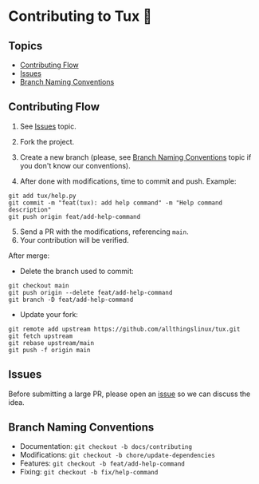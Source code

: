 # Contributing to Tux 🐧

## Topics
- [Contributing Flow](#contributing-flow)
- [Issues](#issues)
- [Branch Naming Conventions](#branch-naming-conventions)

## Contributing Flow
1. See [Issues](#issues) topic.
2. Fork the project.
3. Create a new branch (please, see [Branch Naming Conventions](#branch-naming-conventions) topic if you don't know our conventions).


4. After done with modifications, time to commit and push. Example:

```
git add tux/help.py
git commit -m "feat(tux): add help command" -m "Help command description"
git push origin feat/add-help-command
```

5. Send a PR with the modifications, referencing `main`.
6. Your contribution will be verified.


After merge:
- Delete the branch used to commit:
```
git checkout main
git push origin --delete feat/add-help-command
git branch -D feat/add-help-command
```

- Update your fork:
```
git remote add upstream https://github.com/allthingslinux/tux.git
git fetch upstream
git rebase upstream/main
git push -f origin main
```

## Issues
Before submitting a large PR, please open an [issue](https://github.com/allthingslinux/tux/issues/new) so we can discuss the idea. 

## Branch Naming Conventions 
- Documentation: `git checkout -b docs/contributing`
- Modifications: `git checkout -b chore/update-dependencies`
- Features: `git checkout -b feat/add-help-command`
- Fixing: `git checkout -b fix/help-command`